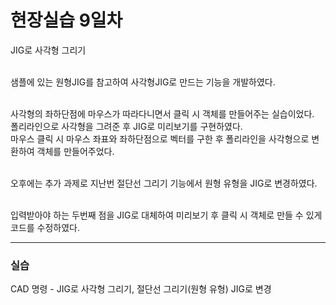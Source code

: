 <h1>현장실습 9일차</h1>

JIG로 사각형 그리기<br><br>

샘플에 있는 원형JIG를 참고하여 사각형JIG로 만드는 기능을 개발하였다. <br><br>

사각형의 좌하단점에 마우스가 따라다니면서 클릭 시 객체를 만들어주는 실습이었다. <br>
폴리라인으로 사각형을 그려준 후 JIG로 미리보기를 구현하였다. <br>
마우스 클릭 시 마우스 좌표와 좌하단점으로 벡터를 구한 후 폴리라인을 사각형으로 변환하여 객체를 만들어주었다. <br><br>

오후에는 추가 과제로 지난번 절단선 그리기 기능에서 원형 유형을 JIG로 변경하였다. <br><br>

입력받아야 하는 두번째 점을 JIG로 대체하여 미리보기 후 클릭 시 객체로 만들 수 있게 코드를 수정하였다. <br>

<hr>
<h3>실습</h3>
CAD 명령 - JIG로 사각형 그리기, 절단선 그리기(원형 유형) JIG로 변경
